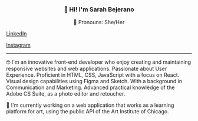 
<h3 align="center">👋 Hi! I'm Sarah Bejerano</h3>
<p align="center">
👻 Pronouns: She/Her
   <p><a href="https://www.linkedin.com/in/sarah-bejerano-8915781a5/">LinkedIn</a> <p>
   <p><a href="https://www.instagram.com/sarah_bejerano/">Instagram</a> <p>
</p>

---
🤓 I'm an innovative front-end developer who enjoy creating and maintaining responsive websites and web applications. Passionate about User Experience. Proficient in HTML, CSS, JavaScript with a focus on React. Visual design capabilities using Figma and Sketch. With a background in Communication and Marketing. Advanced practical knowledge of the Adobe CS Suite, as a photo editor and retoucher.

🔭 I'm currently working on a web application that works as a learning platform for art, using the public API of the Art Institute of Chicago.



<!-- - 🔭 I’m currently working on ...
- 🌱 I’m currently learning ...
- 👯 I’m looking to collaborate on ...
- 🤔 I’m looking for help with ...
- 💬 Ask me about ...
- 📫 How to reach me: ...

- ⚡ Fun fact: ... -->


